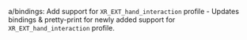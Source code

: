 a/bindings: Add support for `XR_EXT_hand_interaction` profile - Updates
bindings & pretty-print for newly added support for `XR_EXT_hand_interaction`
profile.

